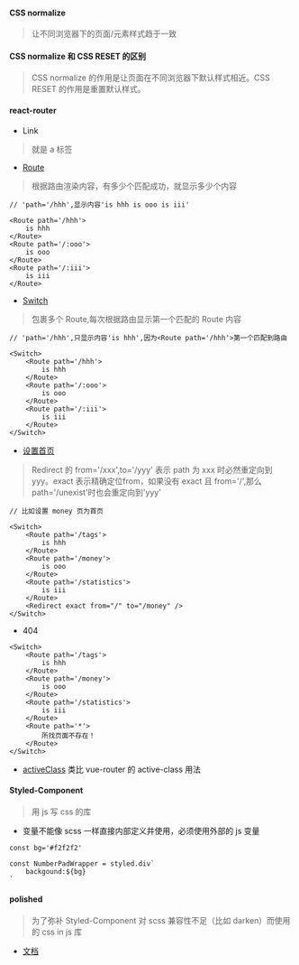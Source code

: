 #### CSS normalize
> 让不同浏览器下的页面/元素样式趋于一致

#### CSS normalize 和 CSS RESET 的区别
> CSS normalize 的作用是让页面在不同浏览器下默认样式相近。CSS RESET 的作用是重置默认样式。

#### react-router
* Link
> 就是 a 标签
* [Route](https://reacttraining.com/react-router/core/api/Route)
> 根据路由渲染内容，有多少个匹配成功，就显示多少个内容
```
// 'path='/hhh',显示内容'is hhh is ooo is iii'

<Route path='/hhh'>
    is hhh
</Route>
<Route path='/:ooo'>
    is ooo
</Route>
<Route path='/:iii'>
    is iii
</Route>
```
* [Switch](https://reacttraining.com/react-router/core/api/Switch)
> 包裹多个 Route,每次根据路由显示第一个匹配的 Route 内容
```
// 'path='/hhh',只显示内容'is hhh',因为<Route path='/hhh'>第一个匹配到路由

<Switch>
    <Route path='/hhh'>
        is hhh
    </Route>
    <Route path='/:ooo'>
        is ooo
    </Route>
    <Route path='/:iii'>
        is iii
    </Route>
</Switch>
```
* [设置首页](https://stackoverflow.com/questions/29552601/how-to-set-the-defaultroute-to-another-route-in-react-router)
> Redirect 的 from='/xxx',to='/yyy' 表示 path 为 xxx 时必然重定向到 yyy。exact 表示精确定位from，如果没有 exact 且 from='/',那么 path='/unexist'时也会重定向到'yyy'
```
// 比如设置 money 页为首页

<Switch>
    <Route path='/tags'>
        is hhh
    </Route>
    <Route path='/money'>
        is ooo
    </Route>
    <Route path='/statistics'>
        is iii
    </Route>
    <Redirect exact from="/" to="/money" />
</Switch>
```
* 404
```
<Switch>
    <Route path='/tags'>
        is hhh
    </Route>
    <Route path='/money'>
        is ooo
    </Route>
    <Route path='/statistics'>
        is iii
    </Route>
    <Route path='*'>
        所找页面不存在！
    </Route>
</Switch>
```
* [activeClass](https://reactrouter.com/web/api/NavLink/activeclassname-string)
类比 vue-router 的 active-class 用法

#### Styled-Component
> 用 js 写 css 的库
* 变量不能像 scss 一样直接内部定义并使用，必须使用外部的 js 变量
```
const bg='#f2f2f2'

const NumberPadWrapper = styled.div`
    backgound:${bg}
`
```

#### polished
> 为了弥补 Styled-Component 对 scss 兼容性不足（比如 darken）而使用的 css in js 库
* [文档](https://polished.js.org/docs/)
